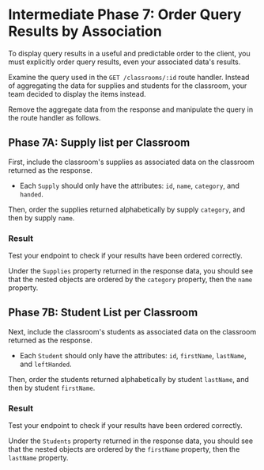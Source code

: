 # Intermediate Phase 7: Order Query Results by Association

To display query results in a useful and predictable order to the client, you
must explicitly order query results, even your associated data's results.

Examine the query used in the `GET /classrooms/:id` route handler. Instead of
aggregating the data for supplies and students for the classroom, your team
decided to display the items instead. 

Remove the aggregate data from the response and manipulate the query in the
route handler as follows.

## Phase 7A: Supply list per Classroom

First, include the classroom's supplies as associated data on the classroom
returned as the response.

- Each `Supply` should only have the attributes: `id`, `name`, `category`,
and `handed`.

Then, order the supplies returned alphabetically by supply `category`, and then
by supply `name`.

### Result

Test your endpoint to check if your results have been ordered correctly.

Under the `Supplies` property returned in the response data, you should see that
the nested objects are ordered by the `category` property, then the `name`
property.

## Phase 7B: Student List per Classroom

Next, include the classroom's students as associated data on the classroom
returned as the response.

- Each `Student` should only have the attributes: `id`, `firstName`,
`lastName`, and `leftHanded`.

Then, order the students returned alphabetically by student `lastName`, and then
by student `firstName`.

### Result

Test your endpoint to check if your results have been ordered correctly.

Under the `Students` property returned in the response data, you should see that
the nested objects are ordered by the `firstName` property, then the `lastName`
property.